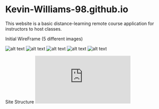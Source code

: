 # Kevin-Williams-98.github.io

This website is a basic distance-learning remote course application for instructors to host classes.

Initial WireFrame (5 different images)

![alt text](https://github.com/Kevin-Williams-98/Kevin-Williams-98.github.io/blob/main/WireFrameFinal-images/0001.jpg)
![alt text](https://github.com/Kevin-Williams-98/Kevin-Williams-98.github.io/blob/main/WireFrameFinal-images/0002.jpg)
![alt text](https://github.com/Kevin-Williams-98/Kevin-Williams-98.github.io/blob/main/WireFrameFinal-images/0003.jpg)
![alt text](https://github.com/Kevin-Williams-98/Kevin-Williams-98.github.io/blob/main/WireFrameFinal-images/0004.jpg)
![alt text](https://github.com/Kevin-Williams-98/Kevin-Williams-98.github.io/blob/main/WireFrameFinal-images/0005.jpg)


Site Structure
![Initial site map](https://github.com/Kevin-Williams-98/Kevin-Williams-98.github.io/blob/main/kings%20college%20sitemap%201.pdf)

